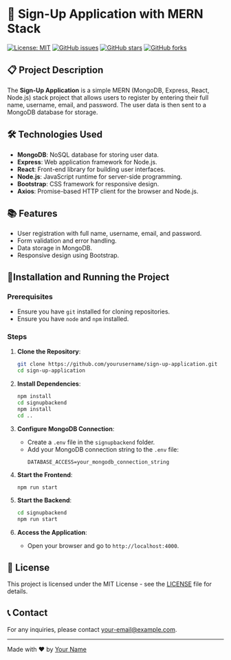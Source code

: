 # 🚀 Sign-Up Application with MERN Stack

[![License: MIT](https://img.shields.io/badge/License-MIT-yellow.svg)](https://github.com/datpham0412/sign-up-application/blob/main/LICENSE)
[![GitHub issues](https://img.shields.io/github/issues/yourusername/sign-up-application)](https://github.com/datpham0412/sign-up-application/issues)
[![GitHub stars](https://img.shields.io/github/stars/yourusername/sign-up-application)](https://github.com/datpham0412/sign-up-application/stargazers)
[![GitHub forks](https://img.shields.io/github/forks/yourusername/sign-up-application)](https://github.com/datpham0412/sign-up-application/network/members)

## 📋 Project Description

The **Sign-Up Application** is a simple MERN (MongoDB, Express, React, Node.js) stack project that allows users to register by entering their full name, username, email, and password. The user data is then sent to a MongoDB database for storage.

## 🛠 Technologies Used

- **MongoDB**: NoSQL database for storing user data.
- **Express**:  Web application framework for Node.js.
- **React**: Front-end library for building user interfaces.
- **Node.js**: JavaScript runtime for server-side programming.
- **Bootstrap**: CSS framework for responsive design.
- **Axios**: Promise-based HTTP client for the browser and Node.js.

## 📚 Features

- User registration with full name, username, email, and password.
- Form validation and error handling.
- Data storage in MongoDB.
- Responsive design using Bootstrap.

## 🚀Installation and Running the Project

### Prerequisites

- Ensure you have `git` installed for cloning repositories.
- Ensure you have `node` and `npm` installed.

### Steps

1. **Clone the Repository**:

   ```sh
   git clone https://github.com/yourusername/sign-up-application.git
   cd sign-up-application
   ```

2. **Install Dependencies**:

   ```sh
   npm install
   cd signupbackend
   npm install
   cd ..
   ```

3. **Configure MongoDB Connection**:

   - Create a `.env` file in the `signupbackend` folder.
   - Add your MongoDB connection string to the `.env` file:
     ```plaintext
     DATABASE_ACCESS=your_mongodb_connection_string
     ```

4. **Start the Frontend**:

   ```sh
   npm run start
   ```

5. **Start the Backend**:

   ```sh
   cd signupbackend
   npm run start
   ```

6. **Access the Application**:
   - Open your browser and go to `http://localhost:4000`.

## 📜 License

This project is licensed under the MIT License - see the [LICENSE](https://github.com/datpham0412/sign-up-application/blob/main/LICENSE) file for details.

## 📞 Contact

For any inquiries, please contact [your-email@example.com](mailto:your-email@example.com).

---

Made with ❤️ by [Your Name](https://github.com/yourusername)
